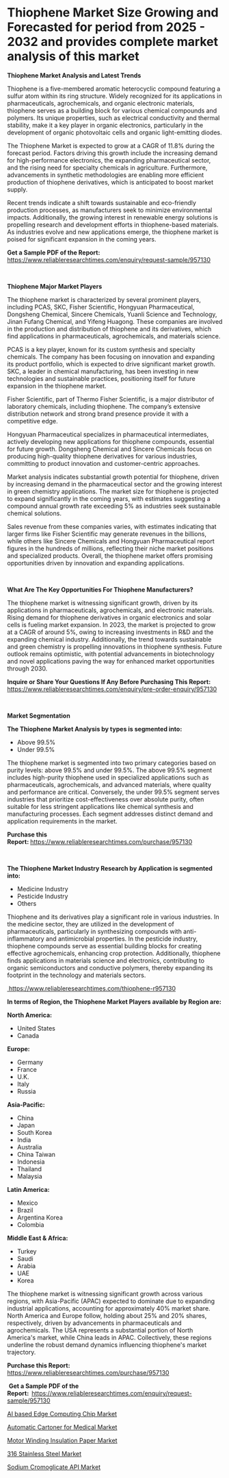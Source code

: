 <p><h1>Thiophene Market Size Growing and Forecasted for period from 2025 - 2032 and provides complete market analysis of this market</h1></p><p><strong>Thiophene Market Analysis and Latest Trends</strong></p>
<p><p>Thiophene is a five-membered aromatic heterocyclic compound featuring a sulfur atom within its ring structure. Widely recognized for its applications in pharmaceuticals, agrochemicals, and organic electronic materials, thiophene serves as a building block for various chemical compounds and polymers. Its unique properties, such as electrical conductivity and thermal stability, make it a key player in organic electronics, particularly in the development of organic photovoltaic cells and organic light-emitting diodes.</p><p>The Thiophene Market is expected to grow at a CAGR of 11.8% during the forecast period. Factors driving this growth include the increasing demand for high-performance electronics, the expanding pharmaceutical sector, and the rising need for specialty chemicals in agriculture. Furthermore, advancements in synthetic methodologies are enabling more efficient production of thiophene derivatives, which is anticipated to boost market supply.</p><p>Recent trends indicate a shift towards sustainable and eco-friendly production processes, as manufacturers seek to minimize environmental impacts. Additionally, the growing interest in renewable energy solutions is propelling research and development efforts in thiophene-based materials. As industries evolve and new applications emerge, the thiophene market is poised for significant expansion in the coming years.</p></p>
<p><strong>Get a Sample PDF of the Report:&nbsp;</strong> <a href="https://www.reliableresearchtimes.com/enquiry/request-sample/957130?utm_campaign=2175&utm_medium=2&utm_source=Github&utm_content=ia&utm_term=30012025&utm_id=thiophene">https://www.reliableresearchtimes.com/enquiry/request-sample/957130</a></p>
<p>&nbsp;</p>
<p><strong>Thiophene Major Market Players</strong></p>
<p><p>The thiophene market is characterized by several prominent players, including PCAS, SKC, Fisher Scientific, Hongyuan Pharmaceutical, Dongsheng Chemical, Sincere Chemicals, Yuanli Science and Technology, Jinan Fufang Chemical, and Yifeng Huagong. These companies are involved in the production and distribution of thiophene and its derivatives, which find applications in pharmaceuticals, agrochemicals, and materials science.</p><p>PCAS is a key player, known for its custom synthesis and specialty chemicals. The company has been focusing on innovation and expanding its product portfolio, which is expected to drive significant market growth. SKC, a leader in chemical manufacturing, has been investing in new technologies and sustainable practices, positioning itself for future expansion in the thiophene market.</p><p>Fisher Scientific, part of Thermo Fisher Scientific, is a major distributor of laboratory chemicals, including thiophene. The company’s extensive distribution network and strong brand presence provide it with a competitive edge. </p><p>Hongyuan Pharmaceutical specializes in pharmaceutical intermediates, actively developing new applications for thiophene compounds, essential for future growth. Dongsheng Chemical and Sincere Chemicals focus on producing high-quality thiophene derivatives for various industries, committing to product innovation and customer-centric approaches.</p><p>Market analysis indicates substantial growth potential for thiophene, driven by increasing demand in the pharmaceutical sector and the growing interest in green chemistry applications. The market size for thiophene is projected to expand significantly in the coming years, with estimates suggesting a compound annual growth rate exceeding 5% as industries seek sustainable chemical solutions.</p><p>Sales revenue from these companies varies, with estimates indicating that larger firms like Fisher Scientific may generate revenues in the billions, while others like Sincere Chemicals and Hongyuan Pharmaceutical report figures in the hundreds of millions, reflecting their niche market positions and specialized products. Overall, the thiophene market offers promising opportunities driven by innovation and expanding applications.</p></p>
<p>&nbsp;</p>
<p><strong>What Are The Key Opportunities For Thiophene Manufacturers?</strong></p>
<p><p>The thiophene market is witnessing significant growth, driven by its applications in pharmaceuticals, agrochemicals, and electronic materials. Rising demand for thiophene derivatives in organic electronics and solar cells is fueling market expansion. In 2023, the market is projected to grow at a CAGR of around 5%, owing to increasing investments in R&D and the expanding chemical industry. Additionally, the trend towards sustainable and green chemistry is propelling innovations in thiophene synthesis. Future outlook remains optimistic, with potential advancements in biotechnology and novel applications paving the way for enhanced market opportunities through 2030.</p></p>
<p><strong>Inquire or Share Your Questions If Any Before Purchasing This Report:</strong> <a href="https://www.reliableresearchtimes.com/enquiry/pre-order-enquiry/957130?utm_campaign=2175&utm_medium=2&utm_source=Github&utm_content=ia&utm_term=30012025&utm_id=thiophene">https://www.reliableresearchtimes.com/enquiry/pre-order-enquiry/957130</a></p>
<p>&nbsp;</p>
<p><strong>Market Segmentation</strong></p>
<p><strong>The Thiophene Market Analysis by types is segmented into:</strong></p>
<p><ul><li>Above 99.5%</li><li>Under 99.5%</li></ul></p>
<p><p>The thiophene market is segmented into two primary categories based on purity levels: above 99.5% and under 99.5%. The above 99.5% segment includes high-purity thiophene used in specialized applications such as pharmaceuticals, agrochemicals, and advanced materials, where quality and performance are critical. Conversely, the under 99.5% segment serves industries that prioritize cost-effectiveness over absolute purity, often suitable for less stringent applications like chemical synthesis and manufacturing processes. Each segment addresses distinct demand and application requirements in the market.</p></p>
<p><strong>Purchase this Report:&nbsp;</strong><a href="https://www.reliableresearchtimes.com/purchase/957130?utm_campaign=2175&utm_medium=2&utm_source=Github&utm_content=ia&utm_term=30012025&utm_id=thiophene">https://www.reliableresearchtimes.com/purchase/957130</a></p>
<p>&nbsp;</p>
<p><strong>The Thiophene Market Industry Research by Application is segmented into:</strong></p>
<p><ul><li>Medicine Industry</li><li>Pesticide Industry</li><li>Others</li></ul></p>
<p><p>Thiophene and its derivatives play a significant role in various industries. In the medicine sector, they are utilized in the development of pharmaceuticals, particularly in synthesizing compounds with anti-inflammatory and antimicrobial properties. In the pesticide industry, thiophene compounds serve as essential building blocks for creating effective agrochemicals, enhancing crop protection. Additionally, thiophene finds applications in materials science and electronics, contributing to organic semiconductors and conductive polymers, thereby expanding its footprint in the technology and materials sectors.</p></p>
<p><a href="https://www.reliableresearchtimes.com/thiophene-r957130?utm_campaign=2175&utm_medium=2&utm_source=Github&utm_content=ia&utm_term=30012025&utm_id=thiophene">&nbsp;https://www.reliableresearchtimes.com/thiophene-r957130</a></p>
<p><strong>In terms of Region, the Thiophene Market Players available by Region are:</strong></p>
<p>
    <p> <strong> North America: </strong>
        <ul>
            <li>United States</li>
            <li>Canada</li>
        </ul>
        </p> 
    <p> <strong> Europe: </strong>
        <ul>
            <li>Germany</li>
            <li>France</li>
            <li>U.K.</li>
            <li>Italy</li>
            <li>Russia</li>
        </ul>
        </p> 
    <p> <strong> Asia-Pacific: </strong>
        <ul>
            <li>China</li>
            <li>Japan</li>
            <li>South Korea</li>
            <li>India</li>
            <li>Australia</li>
            <li>China Taiwan</li>
            <li>Indonesia</li>
            <li>Thailand</li>
            <li>Malaysia</li>
        </ul>
        </p> 
    <p> <strong> Latin America: </strong>
        <ul>
            <li>Mexico</li>
            <li>Brazil</li>
            <li>Argentina Korea</li>
            <li>Colombia</li>
        </ul>
        </p> 
    <p> <strong> Middle East & Africa: </strong>
        <ul>
            <li>Turkey</li>
            <li>Saudi</li>
            <li>Arabia</li>
            <li>UAE</li>
            <li>Korea</li>
        </ul>
    </p>
    </p>
<p><p>The thiophene market is witnessing significant growth across various regions, with Asia-Pacific (APAC) expected to dominate due to expanding industrial applications, accounting for approximately 40% market share. North America and Europe follow, holding about 25% and 20% shares, respectively, driven by advancements in pharmaceuticals and agrochemicals. The USA represents a substantial portion of North America's market, while China leads in APAC. Collectively, these regions underline the robust demand dynamics influencing thiophene's market trajectory.</p></p>
<p><strong>Purchase this Report: </strong><a href="https://www.reliableresearchtimes.com/purchase/957130?utm_campaign=2175&utm_medium=2&utm_source=Github&utm_content=ia&utm_term=30012025&utm_id=thiophene">https://www.reliableresearchtimes.com/purchase/957130</a></p>
<p>&nbsp;<strong>Get a Sample PDF of the Report:&nbsp;&nbsp;</strong><a href="https://www.reliableresearchtimes.com/enquiry/request-sample/957130?utm_campaign=2175&utm_medium=2&utm_source=Github&utm_content=ia&utm_term=30012025&utm_id=thiophene">https://www.reliableresearchtimes.com/enquiry/request-sample/957130</a></p>
<p><strong></strong></p>
<p><p><a href="https://www.linkedin.com/pulse/ai-based-edge-computing-chip-market-size-growth-type-application-dyjnf?utm_campaign=2175&utm_medium=2&utm_source=Github&utm_content=ia&utm_term=30012025&utm_id=thiophene">AI based Edge Computing Chip Market</a></p><p><a href="https://www.linkedin.com/pulse/automatic-cartoner-medical-market-maturity-analysis-j6bsc?utm_campaign=2175&utm_medium=2&utm_source=Github&utm_content=ia&utm_term=30012025&utm_id=thiophene">Automatic Cartoner for Medical Market</a></p><p><a href="https://github.com/aidelndasse/Market-Research-Report-List-1/blob/main/motor-winding-insulation-paper-market.md?utm_campaign=2175&utm_medium=2&utm_source=Github&utm_content=ia&utm_term=30012025&utm_id=thiophene">Motor Winding Insulation Paper Market</a></p><p><a href="https://github.com/DixieGrimes/Market-Research-Report-List-1/blob/main/316-stainless-steel-market.md?utm_campaign=2175&utm_medium=2&utm_source=Github&utm_content=ia&utm_term=30012025&utm_id=thiophene">316 Stainless Steel Market</a></p><p><a href="https://www.linkedin.com/pulse/sodium-cromoglicate-api-market-drivers-competitive-strategy-evb8c?utm_campaign=2175&utm_medium=2&utm_source=Github&utm_content=ia&utm_term=30012025&utm_id=thiophene">Sodium Cromoglicate API Market</a></p></p>
